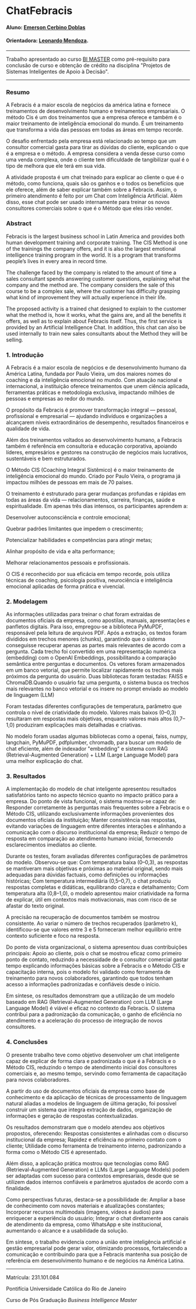 
# ChatFebracis

#### Aluno: [Emerson Cerbino Doblas](https://github.com/emersondoblas/ChatFebracis)
#### Orientadora: [Leonardo Mendoza](https://github.com/link_do_github).

---

Trabalho apresentado ao curso [BI MASTER](https://ica.puc-rio.ai/bi-master) como pré-requisito para conclusão de curso e obtenção de crédito na disciplina "Projetos de Sistemas Inteligentes de Apoio à Decisão".

---

### Resumo

A Febracis é a maior escola de negócios da américa latina e fornece treinamentos de desenvolvimento humano e treinamentos empresariais. 
O método Cis é um dos treinamentos que a empresa oferece e também é o maior treinamento de inteligência emocional do mundo. É um treinamento que transforma a vida das pessoas em todas as áreas em tempo recorde. 

O desafio enfrentado pela empresa está relacionado ao tempo que um consultor comercial gasta para tirar as dúvidas do cliente, explicando o que é a empresa e o método. A empresa considera a venda desse curso como uma venda complexa, onde o cliente tem dificuldade de tangibilizar qual é o tipo de  melhora que ele terá em sua vida. 

A atividade proposta é um chat treinado para explicar ao cliente o que é o método, como funciona, quais são os ganhos e o todos os benefícios que ele oferece, além de saber explicar também sobre a Febracis. Assim, o primeiro atendimento é feito por um Chat com Inteligência Artificial. Além disso, esse chat pode ser usado internamente para treinar os novos consultores comerciais sobre o que é o Método que eles irão vender.



### Abstract 


Febracis is the largest business school in Latin America and provides both human development training and corporate training. 
The CIS Method is one of the trainings the company offers, and it is also the largest emotional intelligence training program in the world. It is a program that transforms people’s lives in every area in record time. 

The challenge faced by the company is related to the amount of time a sales consultant spends answering customer questions, explaining what the company and the method are. The company considers the sale of this course to be a complex sale, where the customer has difficulty grasping what kind of improvement they will actually experience in their life. 

The proposed activity is a trained chat designed to explain to the customer what the method is, how it works, what the gains are, and all the benefits it offers, as well as to explain about Febracis itself. Thus, the first service is provided by an Artificial Intelligence Chat. In addition, this chat can also be used internally to train new sales consultants about the Method they will be selling.



### 1. Introdução

A Febracis é a maior escola de negócios e de desenvolvimento humano da América Latina, fundada por Paulo Vieira, um dos maiores nomes do coaching e da inteligência emocional no mundo. Com atuação nacional e internacional, a instituição oferece treinamentos que unem ciência aplicada, ferramentas práticas e metodologia exclusiva, impactando milhões de pessoas e empresas ao redor do mundo.

O propósito da Febracis é promover transformação integral — pessoal, profissional e empresarial — ajudando indivíduos e organizações a alcançarem níveis extraordinários de desempenho, resultados financeiros e qualidade de vida.

Além dos treinamentos voltados ao desenvolvimento humano, a Febracis também é referência em consultoria e educação corporativa, apoiando líderes, empresários e gestores na construção de negócios mais lucrativos, sustentáveis e bem estruturados.

O Método CIS (Coaching Integral Sistêmico) é o maior treinamento de inteligência emocional do mundo. Criado por Paulo Vieira, o programa já impactou milhões de pessoas em mais de 70 países.

O treinamento é estruturado para gerar mudanças profundas e rápidas em todas as áreas da vida — relacionamentos, carreira, finanças, saúde e espiritualidade. Em apenas três dias intensos, os participantes aprendem a:

Desenvolver autoconsciência e controle emocional;

Quebrar padrões limitantes que impedem o crescimento;

Potencializar habilidades e competências para atingir metas;

Alinhar propósito de vida e alta performance;

Melhorar relacionamentos pessoais e profissionais.

O CIS é reconhecido por sua eficácia em tempo recorde, pois utiliza técnicas de coaching, psicologia positiva, neurociência e inteligência emocional aplicadas de forma prática e vivencial.



### 2. Modelagem

As informações utilizadas para treinar o chat foram extraídas de documentos oficiais da empresa, como apostilas, manuais, apresentações e panfletos digitais. Para isso, empregou-se a biblioteca PyMuPDF, responsável pela leitura de arquivos PDF. Após a extração, os textos foram divididos em trechos menores (chunks), garantindo que o sistema conseguisse recuperar apenas as partes mais relevantes de acordo com a pergunta. Cada trecho foi convertido em uma representação numérica (embedding) com o OpenAI Embeddings, possibilitando a comparação semântica entre perguntas e documentos. Os vetores foram armazenados em um banco vetorial, que permite localizar rapidamente os trechos mais próximos da pergunta do usuário. Duas bibliotecas foram testadas: FAISS e ChromaDB.Quando o usuário faz uma pergunta, o sistema busca os trechos mais relevantes no banco vetorial e os insere no prompt enviado ao modelo de linguagem (LLM)

Foram testadas diferentes configurações de temperatura, parâmetro que controla o nível de criatividade do modelo. Valores mais baixos (0–0,3) resultaram em respostas mais objetivas, enquanto valores mais altos (0,7–1,0) produziram explicações mais detalhadas e criativas. 

No modelo foram usadas algumas bibliotecas como a openai, faiss, numpy, langchain, PyMuPDF, pdfplumber, chromadb, para buscar um modelo de chat eficiente, além de indexador "embedding" e sistema com RAG (Retrieval-Augmented Generation) + LLM (Large Language Model) para uma melhor explicação do chat. 



### 3. Resultados

A implementação do modelo de chat inteligente apresentou resultados satisfatórios tanto no aspecto técnico quanto no impacto prático para a empresa. Do ponto de vista funcional, o sistema mostrou-se capaz de: Responder corretamente às perguntas mais frequentes sobre a Febracis e o Método CIS, utilizando exclusivamente informações provenientes dos documentos oficiais da instituição; Manter consistência nas respostas, evitando variações de linguagem entre diferentes interações e alinhando a comunicação com o discurso institucional da empresa; Reduzir o tempo de resposta em comparação ao atendimento humano inicial, fornecendo esclarecimentos imediatos ao cliente.

Durante os testes, foram avaliadas diferentes configurações de parâmetros do modelo. Observou-se que:
Com temperatura baixa (0–0,3), as respostas se mantiveram mais objetivas e próximas ao material original, sendo mais adequadas para dúvidas factuais, como definições ou informações históricas; Com temperatura intermediária (0,5–0,7), o chat produziu respostas completas e didáticas, equilibrando clareza e detalhamento; Com temperatura alta (0,8–1,0), o modelo apresentou maior criatividade na forma de explicar, útil em contextos mais motivacionais, mas com risco de se afastar do texto original.

A precisão na recuperação de documentos também se mostrou consistente. Ao variar o número de trechos recuperados (parâmetro k), identificou-se que valores entre 3 e 5 forneceram melhor equilíbrio entre contexto suficiente e foco na resposta. 

Do ponto de vista organizacional, o sistema apresentou duas contribuições principais: Apoio ao cliente, pois o chat se mostrou eficaz como primeiro ponto de contato, reduzindo a necessidade de o consultor comercial gastar tempo explicando informações básicas sobre a Febracis e o Método CIS e capacitação interna, pois o modelo foi validado como ferramenta de treinamento para novos colaboradores, garantindo que todos tenham acesso a informações padronizadas e confiáveis desde o início.

Em síntese, os resultados demonstram que a utilização de um modelo baseado em RAG (Retrieval-Augmented Generation) com LLM (Large Language Model) é viável e eficaz no contexto da Febracis. O sistema contribui para a padronização da comunicação, o ganho de eficiência no atendimento e a aceleração do processo de integração de novos consultores.



### 4. Conclusões

O presente trabalho teve como objetivo desenvolver um chat inteligente capaz de explicar de forma clara e padronizada o que é a Febracis e o Método CIS, reduzindo o tempo de atendimento inicial dos consultores comerciais e, ao mesmo tempo, servindo como ferramenta de capacitação para novos colaboradores.

A partir do uso de documentos oficiais da empresa como base de conhecimento e da aplicação de técnicas de processamento de linguagem natural aliadas a modelos de linguagem de última geração, foi possível construir um sistema que integra extração de dados, organização de informações e geração de respostas contextualizadas.

Os resultados demonstraram que o modelo atendeu aos objetivos propostos, oferecendo: Respostas consistentes e alinhadas com o discurso institucional da empresa; Rapidez e eficiência no primeiro contato com o cliente; Utilidade como ferramenta de treinamento interno, padronizando a forma como o Método CIS é apresentado.

Além disso, a aplicação prática mostrou que tecnologias como RAG (Retrieval-Augmented Generation) e LLMs (Large Language Models) podem ser adaptadas com sucesso para contextos empresariais, desde que se utilizem dados internos confiáveis e parâmetros ajustados de acordo com a finalidade.

Como perspectivas futuras, destaca-se a possibilidade de: Ampliar a base de conhecimento com novos materiais e atualizações constantes; Incorporar recursos multimodais (imagens, vídeos e áudios) para enriquecer a experiência do usuário; Integrar o chat diretamente aos canais de atendimento da empresa, como WhatsApp e site institucional, aumentando o alcance e a usabilidade da solução.

Em síntese, o trabalho evidencia como a união entre inteligência artificial e gestão empresarial pode gerar valor, otimizando processos, fortalecendo a comunicação e contribuindo para que a Febracis mantenha sua posição de referência em desenvolvimento humano e de negócios na América Latina.

---



Matrícula: 231.101.084

Pontifícia Universidade Católica do Rio de Janeiro

Curso de Pós Graduação *Business Intelligence Master*

